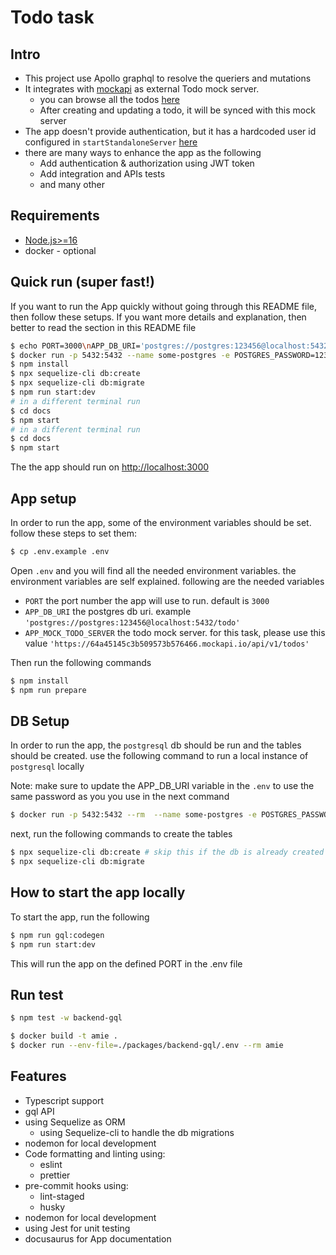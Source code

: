 # Todo task

## Intro

- This project use Apollo graphql to resolve the queriers and mutations
- It integrates with [mockapi](https://64a45145c3b509573b576466.mockapi.io/) as external Todo mock server.
  - you can browse all the todos [here](https://64a45145c3b509573b576466.mockapi.io/api/v1/todos)
  - After creating and updating a todo, it will be synced with this mock server
- The app doesn't provide authentication, but it has a hardcoded user id configured in `startStandaloneServer` [here](./src/index.ts)
- there are many ways to enhance the app as the following
  - Add authentication & authorization using JWT token
  - Add integration and APIs tests
  - and many other

## Requirements

- [Node.js>=16](https://nodejs.org/en/download/)
- docker - optional

## Quick run (super fast!)

If you want to run the App quickly without going through this README file, then follow these setups.
If you want more details and explanation, then better to read the section in this README file

```bash
$ echo PORT=3000\nAPP_DB_URI='postgres://postgres:123456@localhost:5432/todo'\nAPP_MOCK_TODO_SERVER=https://64a45145c3b509573b576466.mockapi.io/api/v1/todos > .env
$ docker run -p 5432:5432 --name some-postgres -e POSTGRES_PASSWORD=123456 -d postgres
$ npm install
$ npx sequelize-cli db:create
$ npx sequelize-cli db:migrate
$ npm run start:dev
# in a different terminal run
$ cd docs
$ npm start
# in a different terminal run
$ cd docs
$ npm start
```

The the app should run on [http://localhost:3000](http://localhost:3000)

## App setup

In order to run the app, some of the environment variables should be set. follow these steps to set them:

```bash
$ cp .env.example .env
```

Open `.env` and you will find all the needed environment variables. the environment variables are self explained. following are the needed variables

- `PORT` the port number the app will use to run. default is `3000`
- `APP_DB_URI` the postgres db uri. example `'postgres://postgres:123456@localhost:5432/todo'`
- `APP_MOCK_TODO_SERVER` the todo mock server. for this task, please use this value `'https://64a45145c3b509573b576466.mockapi.io/api/v1/todos'`

Then run the following commands

```bash
$ npm install
$ npm run prepare
```

## DB Setup

In order to run the app, the `postgresql` db should be run and the tables should be created. use the following command to run a local instance of `postgresql` locally

Note: make sure to update the APP_DB_URI variable in the `.env` to use the same password as you you use in the next command

```bash
$ docker run -p 5432:5432 --rm  --name some-postgres -e POSTGRES_PASSWORD=123456 postgres
```

next, run the following commands to create the tables

```bash
$ npx sequelize-cli db:create # skip this if the db is already created
$ npx sequelize-cli db:migrate
```

## How to start the app locally

To start the app, run the following

```bash
$ npm run gql:codegen
$ npm run start:dev
```

This will run the app on the defined PORT in the .env file

## Run test

```bash
$ npm test -w backend-gql
```

```bash
$ docker build -t amie .
$ docker run --env-file=./packages/backend-gql/.env --rm amie
```

## Features

- Typescript support
- gql API
- using Sequelize as ORM
  - using Sequelize-cli to handle the db migrations
- nodemon for local development
- Code formatting and linting using:
  - eslint
  - prettier
- pre-commit hooks using:
  - lint-staged
  - husky
- nodemon for local development
- using Jest for unit testing
- docusaurus for App documentation
